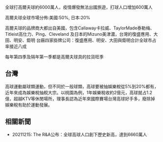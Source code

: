 
全球打高爾夫球約6000萬人，疫情爆發無法出國旅遊，打球人口增加600萬人

高爾夫球全球市場分佈:美國:50%, 日本:20%

高爾夫球的品牌商大都出自美國，包含Callaway卡拉威、TaylorMade泰勒梅、 Titleist高仕力、Ping、Cleveland 及日本的Mizuno美津濃，台灣的復盛應用、大田、明安、鉅明
台廠四家掛牌公司：復盛應用、明安、大田與鉅明合計全球市占率接近八成

每年第四季及隔年第一季都是高爾夫球具的拉貨旺季

## 台灣
高球運動屬球類運動，但不同於一般球類，高球要被抽娛樂稅從5%到20%都有，近年來成為娛樂稅抽稅大宗。以桃園為例，1年娛樂稅收約2億元，高球就占1.2億，超越KTV等休閒場所，理事長認為近年來國際賽場台灣高球好手多，廢除掉娛樂稅有助於運動發展。


## 相關新聞
* 20211215: The R&A公布：全球高球人口創下歷史新高，達到6660萬人